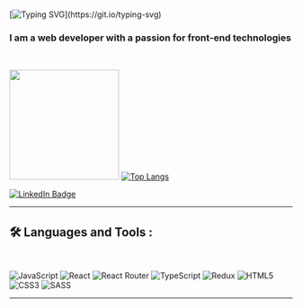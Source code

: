 <br>

[![Typing SVG](https://readme-typing-svg.herokuapp.com?font=Fira+Code&pause=1000&color=4B56D2&width=435&lines=Hi+there%2C+I'm+Polina!)](https://git.io/typing-svg)

<h3>I am a web developer with a passion for front-end technologies</h3>
<br>

<img src="https://cdnb.artstation.com/p/assets/images/images/028/991/999/original/anna-havrylyukh-.gif?1596125112" width="195"/> [![Top Langs](https://github-readme-stats.vercel.app/api/top-langs/?username=LisitsaP&langs_count=8&layout=compact&theme=nightowl)](https://github.com/anuraghazra/github-readme-stats)

<a href="https://www.linkedin.com/in/polina-lisitsa-7b914723b/">
    <img src="https://img.shields.io/badge/LinkedIn-blue?style=for-the-badge&logo=linkedin&logoColor=white" alt="LinkedIn Badge"/>
  </a>

  <br>

---

<h2>🛠️ Languages and Tools :</h2>

<br>

![JavaScript](https://img.shields.io/badge/javascript-%23323330.svg?style=for-the-badge&logo=javascript&logoColor=%23F7DF1E) ![React](https://img.shields.io/badge/react-%2320232a.svg?style=for-the-badge&logo=react&logoColor=%2361DAFB) ![React Router](https://img.shields.io/badge/React_Router-CA4245?style=for-the-badge&logo=react-router&logoColor=white) ![TypeScript](https://img.shields.io/badge/typescript-%23007ACC.svg?style=for-the-badge&logo=typescript&logoColor=white) ![Redux](https://img.shields.io/badge/redux-%23593d88.svg?style=for-the-badge&logo=redux&logoColor=white) ![HTML5](https://img.shields.io/badge/html5-%23E34F26.svg?style=for-the-badge&logo=html5&logoColor=white) ![CSS3](https://img.shields.io/badge/css3-%231572B6.svg?style=for-the-badge&logo=css3&logoColor=white) ![SASS](https://img.shields.io/badge/SASS-hotpink.svg?style=for-the-badge&logo=SASS&logoColor=white)

---

<br>
